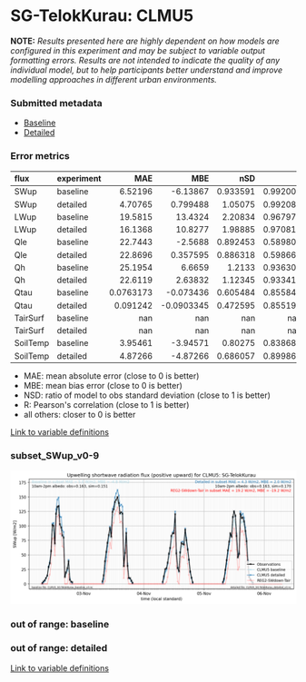 # SG-TelokKurau: CLMU5

**NOTE:** *Results presented here are highly dependent on how models are configured in this experiment and may be subject to variable output formatting errors. Results are not intended to indicate the quality of any individual model, but to help participants better understand and improve modelling approaches in different urban environments.*

### Submitted metadata

- [Baseline](CLMU5_SG-TelokKurau_baseline_attrs.md)
- [Detailed](CLMU5_SG-TelokKurau_detailed_attrs.md)

### Error metrics

| flux     | experiment   |         MAE |         MBE |        nSD |          R |          5th |       95th |       RMSE |      cRMSE |        AMBE |       1-nSD |          1-R |    nSkewness |   nKurtosis |    Overlap |
|:---------|:-------------|------------:|------------:|-----------:|-----------:|-------------:|-----------:|-----------:|-----------:|------------:|------------:|-------------:|-------------:|------------:|-----------:|
| SWup     | baseline     |   6.52196   |  -6.13867   |   0.933591 |   0.992009 |   1.81533    |  10.1855   |   8.82971  |   0.139036 |   6.13867   |   0.0664093 |   0.00799105 |   0.112483   |   0.052171  |   0.109887 |
| SWup     | detailed     |   4.70765   |   0.799488  |   1.05075  |   0.992088 |   1.6646     |   6.2179   |   6.37606  |   0.138577 |   0.799488  |   0.0507544 |   0.00791219 |   0.133781   |   0.0579172 |   0.102214 |
| LWup     | baseline     |  19.5815    |  13.4324    |   2.20834  |   0.967978 |   7.25002    |  72.8701   |  30.9508   |   1.26551  |  13.4324    |   1.20834   |   0.0320217  |   0.0783145  |   0.519715  |   0.289041 |
| LWup     | detailed     |  16.1368    |  10.8277    |   1.98885  |   0.970819 |   6.94936    |  59.6513   |  25.462    |   1.04589  |  10.8277    |   0.988847  |   0.0291811  |   0.0660464  |   0.504744  |   0.254356 |
| Qle      | baseline     |  22.7443    |  -2.5688    |   0.892453 |   0.589806 |   5.41842    |  41.7514   |  40.1068   |   0.862395 |   2.5688    |   0.107547  |   0.410194   |   1.07635    |   4.39327   |   0.283169 |
| Qle      | detailed     |  22.8696    |   0.357595  |   0.886318 |   0.598663 |   9.4605     |  39.7579   |  39.5012   |   0.851086 |   0.357595  |   0.113682  |   0.401337   |   0.993262   |   3.95925   |   0.38745  |
| Qh       | baseline     |  25.1954    |   6.6659    |   1.2133   |   0.936302 |   7.25659    |  47.7162   |  39.5388   |   0.447287 |   6.6659    |   0.2133    |   0.0636976  |   0.0924565  |   0.495491  |   0.325662 |
| Qh       | detailed     |  22.6119    |   2.63832   |   1.12345  |   0.933419 |   5.5065     |  28.3314   |  35.4744   |   0.406008 |   2.63832   |   0.123452  |   0.0665813  |   0.0721596  |   0.392778  |   0.278175 |
| Qtau     | baseline     |   0.0763173 |  -0.073436  |   0.605484 |   0.855842 |   0.00629894 |   0.175211 |   0.106653 |   0.574643 |   0.073436  |   0.394516  |   0.144158   |   0.131354   |   0.348456  |   0.249602 |
| Qtau     | detailed     |   0.091242  |  -0.0903345 |   0.472595 |   0.855191 |   0.00678011 |   0.227598 |   0.125215 |   0.644226 |   0.0903345 |   0.527405  |   0.144809   |   0.134183   |   0.347159  |   0.322562 |
| TairSurf | baseline     | nan         | nan         | nan        | nan        | nan          | nan        | nan        | nan        | nan         | nan         | nan          | nan          | nan         | nan        |
| TairSurf | detailed     | nan         | nan         | nan        | nan        | nan          | nan        | nan        | nan        | nan         | nan         | nan          | nan          | nan         | nan        |
| SoilTemp | baseline     |   3.95461   |  -3.94571   |   0.80275  |   0.838687 |   3.216      |   5.4655   |   4.34199  |   0.545799 |   3.94571   |   0.19725   |   0.161313   |   0.107061   |   0.554063  |   0.586437 |
| SoilTemp | detailed     |   4.87266   |  -4.87266   |   0.686057 |   0.899864 |   3.54677    |   6.9055   |   5.13265  |   0.485755 |   4.87266   |   0.313943  |   0.100136   |   0.00222444 |   0.554456  |   0.699595 |

 - MAE: mean absolute error (close to 0 is better)
 - MBE: mean bias error (close to 0 is better)
 - NSD: ratio of model to obs standard deviation (close to 1 is better)
 - R: Pearson's correlation (close to 1 is better)
 - all others: closer to 0 is better

[Link to variable definitions](../modelattrs/variable_definitions.md)

### <a name="subset_swup_v0-9"></a>subset_SWup_v0-9
[![CLMU5_SG-TelokKurau_subset_SWup_v0-9.png](CLMU5_SG-TelokKurau_subset_SWup_v0-9.png)](CLMU5_SG-TelokKurau_subset_SWup_v0-9.png)

### out of range: baseline


### out of range: detailed



[Link to variable definitions](../modelattrs/variable_definitions.md)

